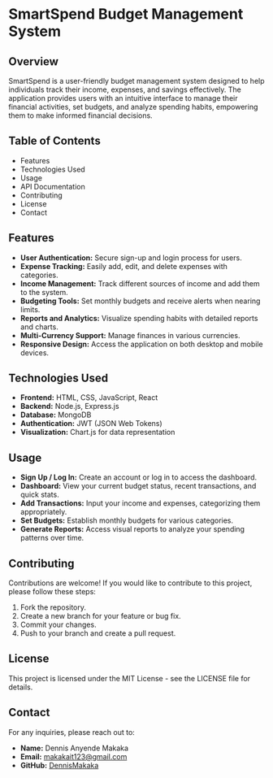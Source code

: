 # SmartSpend Budget Management System

## Overview
SmartSpend is a user-friendly budget management system designed to help individuals track their income, expenses, and savings effectively. The application provides users with an intuitive interface to manage their financial activities, set budgets, and analyze spending habits, empowering them to make informed financial decisions.

## Table of Contents
- Features
- Technologies Used
- Usage
- API Documentation
- Contributing
- License
- Contact

## Features
- **User Authentication:** Secure sign-up and login process for users.
- **Expense Tracking:** Easily add, edit, and delete expenses with categories.
- **Income Management:** Track different sources of income and add them to the system.
- **Budgeting Tools:** Set monthly budgets and receive alerts when nearing limits.
- **Reports and Analytics:** Visualize spending habits with detailed reports and charts.
- **Multi-Currency Support:** Manage finances in various currencies.
- **Responsive Design:** Access the application on both desktop and mobile devices.

## Technologies Used
- **Frontend:** HTML, CSS, JavaScript, React
- **Backend:** Node.js, Express.js
- **Database:** MongoDB
- **Authentication:** JWT (JSON Web Tokens)
- **Visualization:** Chart.js for data representation

## Usage
- **Sign Up / Log In:** Create an account or log in to access the dashboard.
- **Dashboard:** View your current budget status, recent transactions, and quick stats.
- **Add Transactions:** Input your income and expenses, categorizing them appropriately.
- **Set Budgets:** Establish monthly budgets for various categories.
- **Generate Reports:** Access visual reports to analyze your spending patterns over time.

## Contributing
Contributions are welcome! If you would like to contribute to this project, please follow these steps:
1. Fork the repository.
2. Create a new branch for your feature or bug fix.
3. Commit your changes.
4. Push to your branch and create a pull request.

## License
This project is licensed under the MIT License - see the LICENSE file for details.

## Contact
For any inquiries, please reach out to:
- **Name:** Dennis Anyende Makaka
- **Email:** makakait123@gmail.com
- **GitHub:** [DennisMakaka](https://github.com/DennisMakaka)
